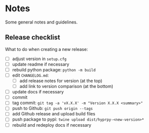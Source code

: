 # Notes

Some general notes and guidelines.

## Release checklist

What to do when creating a new release:

- [ ] adjust version in `setup.cfg`
- [ ] update readme if necessary
- [ ] rebuild python package: `python -m build`
- [ ] edit `CHANGELOG.md`:
    - [ ] add release notes for version (at the top)
    - [ ] add link to version comparison (at the bottom)
- [ ] update docs if necessary
- [ ] commit
- [ ] tag commit: `git tag -a 'vX.X.X' -m "Version X.X.X <summary>"`
- [ ] push to Github: `git push origin --tags`
- [ ] add Github release and upload build files
- [ ] push package to pypi: `twine upload dist/hyprpy-<new-version>*`
- [ ] rebuild and redeploy docs if necessary
